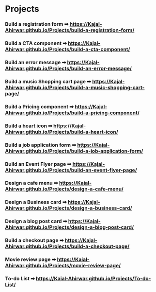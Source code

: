 # Projects
### Build a registration form ➡ https://Kajal-Ahirwar.github.io/Projects/build-a-registration-form/
### Build a CTA component ️➡ https://Kajal-Ahirwar.github.io/Projects/build-a-cta-component/
### Build an error message ➡ https://Kajal-Ahirwar.github.io/Projects/build-an-error-message/
### Build a music Shopping cart page ➡ https://Kajal-Ahirwar.github.io/Projects/build-a-music-shopping-cart-page/
### Build a Pricing component ➡ https://Kajal-Ahirwar.github.io/Projects/build-a-pricing-component/
### Build a heart icon ➡ https://Kajal-Ahirwar.github.io/Projects/build-a-heart-icon/
### Build a job application form ➡ https://Kajal-Ahirwar.github.io/Projects/build-a-job-application-form/
### Build an Event Flyer page ➡ https://Kajal-Ahirwar.github.io/Projects/build-an-event-flyer-page/
### Design a cafe menu ➡ https://Kajal-Ahirwar.github.io/Projects/design-a-cafe-menu/
### Design a Business card ➡ https://Kajal-Ahirwar.github.io/Projects/design-a-business-card/
### Design a blog post card ➡ https://Kajal-Ahirwar.github.io/Projects/design-a-blog-post-card/
### Build a checkout page ➡ https://Kajal-Ahirwar.github.io/Projects/build-a-checkout-page/
### Movie review page ➡ https://Kajal-Ahirwar.github.io/Projects/movie-review-page/
### To-do List ➡ https://Kajal-Ahirwar.github.io/Projects/To-do-List/

